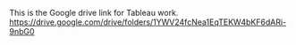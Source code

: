 This is the Google drive link for Tableau work.
https://drive.google.com/drive/folders/1YWV24fcNea1EqTEKW4bKF6dARi-9nbG0
